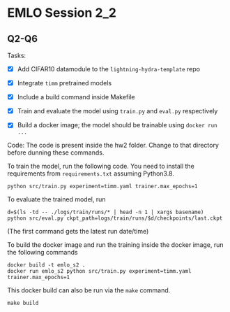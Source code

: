 # EMLO Session 2_2




## Q2-Q6

Tasks:
- [x] Add CIFAR10 datamodule to the `lightning-hydra-template` repo
- [x] Integrate `timm` pretrained models
- [x] Include a build command inside Makefile
- [x] Train and evaluate the model using `train.py` and `eval.py` respectively
- [x] Build a docker image; the model should be trainable using `docker run ...`


Code:
The code is present inside the hw2 folder. Change to that directory before dunning these commands.

To train the model, run the following code. You need to install the requirements from `requirements.txt` assuming Python3.8.

```
python src/train.py experiment=timm.yaml trainer.max_epochs=1
```

To evaluate the trained model, run
```
d=$(ls -td -- ./logs/train/runs/* | head -n 1 | xargs basename)
python src/eval.py ckpt_path=logs/train/runs/$d/checkpoints/last.ckpt
```
(The first command gets the latest run date/time)


To build the docker image and run the training inside the docker image, run the following commands
```
docker build -t emlo_s2 .
docker run emlo_s2 python src/train.py experiment=timm.yaml trainer.max_epochs=1
```

This docker build can also be run via the `make` command.
```
make build
```

